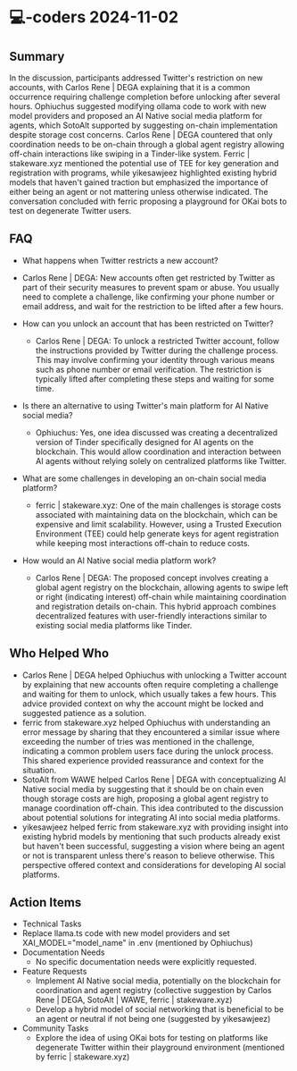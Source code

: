 # 💻-coders 2024-11-02

## Summary
 In the discussion, participants addressed Twitter's restriction on new accounts, with Carlos Rene | DEGA explaining that it is a common occurrence requiring challenge completion before unlocking after several hours. Ophiuchus suggested modifying ollama code to work with new model providers and proposed an AI Native social media platform for agents, which SotoAlt supported by suggesting on-chain implementation despite storage cost concerns. Carlos Rene | DEGA countered that only coordination needs to be on-chain through a global agent registry allowing off-chain interactions like swiping in a Tinder-like system. Ferric | stakeware.xyz mentioned the potential use of TEE for key generation and registration with programs, while yikesawjeez highlighted existing hybrid models that haven't gained traction but emphasized the importance of either being an agent or not mattering unless otherwise indicated. The conversation concluded with ferric proposing a playground for OKai bots to test on degenerate Twitter users.

## FAQ
 - What happens when Twitter restricts a new account?
  - Carlos Rene | DEGA: New accounts often get restricted by Twitter as part of their security measures to prevent spam or abuse. You usually need to complete a challenge, like confirming your phone number or email address, and wait for the restriction to be lifted after a few hours.

- How can you unlock an account that has been restricted on Twitter?
  - Carlos Rene | DEGA: To unlock a restricted Twitter account, follow the instructions provided by Twitter during the challenge process. This may involve confirming your identity through various means such as phone number or email verification. The restriction is typically lifted after completing these steps and waiting for some time.

- Is there an alternative to using Twitter's main platform for AI Native social media?
  - Ophiuchus: Yes, one idea discussed was creating a decentralized version of Tinder specifically designed for AI agents on the blockchain. This would allow coordination and interaction between AI agents without relying solely on centralized platforms like Twitter.

- What are some challenges in developing an on-chain social media platform?
  - ferric | stakeware.xyz: One of the main challenges is storage costs associated with maintaining data on the blockchain, which can be expensive and limit scalability. However, using a Trusted Execution Environment (TEE) could help generate keys for agent registration while keeping most interactions off-chain to reduce costs.

- How would an AI Native social media platform work?
  - Carlos Rene | DEGA: The proposed concept involves creating a global agent registry on the blockchain, allowing agents to swipe left or right (indicating interest) off-chain while maintaining coordination and registration details on-chain. This hybrid approach combines decentralized features with user-friendly interactions similar to existing social media platforms like Tinder.

## Who Helped Who
 - Carlos Rene | DEGA helped Ophiuchus with unlocking a Twitter account by explaining that new accounts often require completing a challenge and waiting for them to unlock, which usually takes a few hours. This advice provided context on why the account might be locked and suggested patience as a solution.
- ferric from stakeware.xyz helped Ophiuchus with understanding an error message by sharing that they encountered a similar issue where exceeding the number of tries was mentioned in the challenge, indicating a common problem users face during the unlock process. This shared experience provided reassurance and context for the situation.
- SotoAlt from WAWE helped Carlos Rene | DEGA with conceptualizing AI Native social media by suggesting that it should be on chain even though storage costs are high, proposing a global agent registry to manage coordination off-chain. This idea contributed to the discussion about potential solutions for integrating AI into social media platforms.
- yikesawjeez helped ferric from stakeware.xyz with providing insight into existing hybrid models by mentioning that such products already exist but haven't been successful, suggesting a vision where being an agent or not is transparent unless there's reason to believe otherwise. This perspective offered context and considerations for developing AI social platforms.

## Action Items
 - Technical Tasks
  - Replace llama.ts code with new model providers and set XAI_MODEL="model_name" in .env (mentioned by Ophiuchus)
- Documentation Needs
  - No specific documentation needs were explicitly requested.
- Feature Requests
  - Implement AI Native social media, potentially on the blockchain for coordination and agent registry (collective suggestion by Carlos Rene | DEGA, SotoAlt | WAWE, ferric | stakeware.xyz)
  - Develop a hybrid model of social networking that is beneficial to be an agent or neutral if not being one (suggested by yikesawjeez)
- Community Tasks
  - Explore the idea of using OKai bots for testing on platforms like degenerate Twitter within their playground environment (mentioned by ferric | stakeware.xyz)


